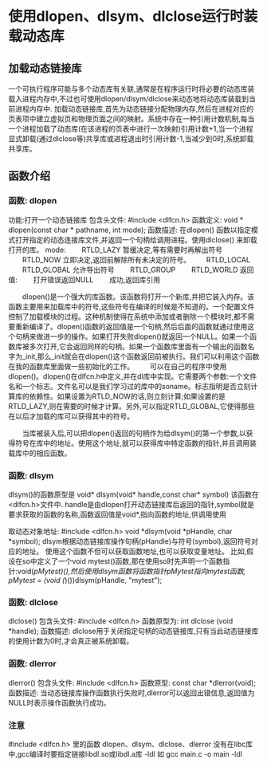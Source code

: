 # 使用dlopen、dlsym、dlclose运行时装载动态库

## 加载动态链接库
一个可执行程序可能与多个动态库有关联,通常是在程序运行时将必要的动态库装载入进程内存中,不过也可使用dlopen/dlsym/dlclose来动态地将动态库装载到当前进程内存中.
加载动态链接库,首先为动态链接分配物理内存,然后在进程对应的页表项中建立虚拟页和物理页面之间的映射。系统中存在一种引用计数机制,每当一个进程加载了动态库(在该进程的页表中进行一次映射)引用计数+1,当一个进程显式卸载(通过dlclose等)共享库或进程退出时引用计数-1,当减少到0时,系统卸载共享库。

## 函数介绍
### 函数: dlopen
功能:打开一个动态链接库 
包含头文件: #include <dlfcn.h> 
函数定义: void * dlopen(const char * pathname, int mode); 
函数描述: 在dlopen() 函数以指定模式打开指定的动态连接库文件,并返回一个句柄给调用进程。使用dlclose() 来卸载打开的库。 
mode:
　　RTLD_LAZY 暂缓决定,等有需要时再解出符号
　　RTLD_NOW 立即决定,返回前解除所有未决定的符号。 
　　RTLD_LOCAL
　　RTLD_GLOBAL 允许导出符号
　　RTLD_GROUP
　　RTLD_WORLD
返回值: 
　　打开错误返回NULL 
　　成功,返回库引用 

　　dlopen()是一个强大的库函数。该函数将打开一个新库,并把它装入内存。该函数主要用来加载库中的符号,这些符号在编译的时候是不知道的。一个配置文件控制了加载模块的过程。这种机制使得在系统中添加或者删除一个模块时,都不需要重新编译了。dlopen()函数的返回值是一个句柄,然后后面的函数就通过使用这个句柄来做进一步的操作。如果打开失败dlopen()就返回一个NULL。如果一个函数库被多次打开,它会返回同样的句柄。如果一个函数库里面有一个输出的函数名字为_init,那么_init就会在dlopen()这个函数返回前被执行。我们可以利用这个函数在我的函数库里面做一些初始化的工作。
　　可以在自己的程序中使用 dlopen()。dlopen()在dlfcn.h中定义,并在dl库中实现。它需要两个参数:一个文件名和一个标志。文件名可以是我们学习过的库中的soname。标志指明是否立刻计算库的依赖性。如果设置为RTLD_NOW的话,则立刻计算;如果设置的是RTLD_LAZY,则在需要的时候才计算。另外,可以指定RTLD_GLOBAL,它使得那些在以后才加载的库可以获得其中的符号。

　　当库被装入后,可以把dlopen()返回的句柄作为给dlsym()的第一个参数,以获得符号在库中的地址。使用这个地址,就可以获得库中特定函数的指针,并且调用装载库中的相应函数。


### 函数: dlsym
dlsym()的函数原型是 void* dlsym(void* handle,const char* symbol) 该函数在<dlfcn.h>文件中.
handle是由dlopen打开动态链接库后返回的指针,symbol就是要求获取的函数的名称,函数返回值是void*,指向函数的地址,供调用使用

取动态对象地址:
#include <dlfcn.h>
void *dlsym(void *pHandle, char *symbol);
dlsym根据动态链接库操作句柄(pHandle)与符号(symbol),返回符号对应的地址。
使用这个函数不但可以获取函数地址,也可以获取变量地址。
比如,假设在so中定义了一个void mytest()函数,那在使用so时先声明一个函数指针:void(*pMytest)(),然后使用dlsym函数将函数指针pMytest指向mytest函数,
pMytest = (void (*)())dlsym(pHandle, "mytest");


### 函数: dlclose
dlclose() 包含头文件: #include <dlfcn.h> 
函数原型为: int dlclose (void *handle); 
函数描述: dlclose用于关闭指定句柄的动态链接库,只有当此动态链接库的使用计数为0时,才会真正被系统卸载。


### 函数: dlerror
dlerror() 包含头文件: #include <dlfcn.h> 
函数原型: const char *dlerror(void); 
函数描述: 当动态链接库操作函数执行失败时,dlerror可以返回出错信息,返回值为NULL时表示操作函数执行成功。

### 注意
#include <dlfcn.h> 里的函数 dlopen、dlsym、dlclose、dlerror 没有在libc库中,gcc编译时要指定链接libdl.so或libdl.a库 -ldl
如 gcc main.c -o main -ldl
